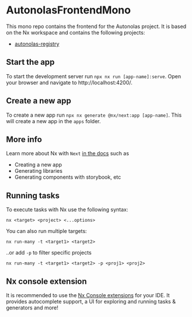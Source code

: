 # AutonolasFrontendMono

This mono repo contains the frontend for the Autonolas project. It is based on the Nx workspace and contains the following projects:
- [autonolas-registry](https://registry.olas.network/)

## Start the app

To start the development server run `npx nx run [app-name]:serve`. Open your browser and navigate to http://localhost:4200/. 

## Create a new app

To create a new app run `npx nx generate @nx/next:app [app-name]`. This will create a new app in the `apps` folder.

## More info

Learn more about Nx with `Next` [in the docs](https://nx.dev/nx-api/next) such as 
- Creating a new app
- Generating libraries
- Generating components with storybook, etc

## Running tasks

To execute tasks with Nx use the following syntax:

```
nx <target> <project> <...options>
```

You can also run multiple targets:

```
nx run-many -t <target1> <target2>
```

..or add `-p` to filter specific projects

```
nx run-many -t <target1> <target2> -p <proj1> <proj2>
```

## Nx console extension

It is recommended to use the [Nx Console extensions](https://nx.dev/nx-console) for your IDE. It provides autocomplete support, a UI for exploring and running tasks & generators and more!
